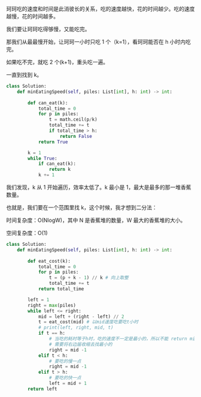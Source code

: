 珂珂吃的速度和时间是此消彼长的关系，吃的速度越快，花的时间越少。吃的速度越慢，花的时间越多。

我们要让珂珂吃得够慢，又能吃完。

那我们从最最慢开始，让珂珂一小时只吃 1 个（k=1），看珂珂能否在 h 小时内吃完。

如果吃不完，就吃 2 个(k+1)，重头吃一遍。

一直到找到 k。

```python
class Solution:
    def minEatingSpeed(self, piles: List[int], h: int) -> int:
        
        def can_eat(k):
            total_time = 0
            for p in piles:
                t = math.ceil(p/k)
                total_time += t
                if total_time > h:
                    return False
            return True

        k = 1
        while True:
            if can_eat(k):
                return k
            k += 1
```

我们发现，k 从 1 开始遍历，效率太低了。k 最小是 1，最大是最多的那一堆香蕉数量。

也就是，我们要在一个范围里找 k，这个时候，我才想到二分法：

时间复杂度：O(Nlog⁡W)，其中 N 是香蕉堆的数量，W 最大的香蕉堆的大小。

空间复杂度：O(1)

```python
class Solution:
    def minEatingSpeed(self, piles: List[int], h: int) -> int:
        
        def eat_cost(k):
            total_time = 0
            for p in piles:
                t = (p + k - 1) // k # 向上取整
                total_time += t
            return total_time

        left = 1
        right = max(piles)
        while left <= right:
            mid = left + (right - left) // 2
            t = eat_cost(mid) # 以mid速度吃要吃t小时
            # print(left, right, mid, t)
            if t == h:
                # 当吃的耗时等于h时，吃的速度不一定是最小的，所以不能 return mid
                # 需要将右边届收缩去找最小的
                right = mid -1
            elif t < h:
                # 要吃的慢一点
                right = mid -1
            elif t > h:
                # 要吃的快一点
                left = mid + 1
        return left
```

